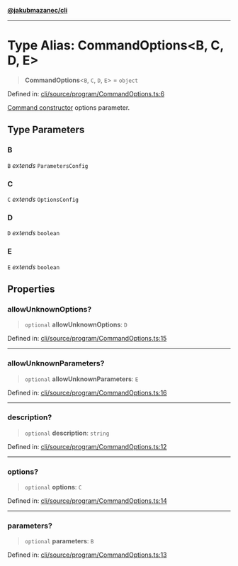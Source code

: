 [**@jakubmazanec/cli**](../README.md)

---

# Type Alias: CommandOptions\<B, C, D, E\>

> **CommandOptions**\<`B`, `C`, `D`, `E`\> = `object`

Defined in:
[cli/source/program/CommandOptions.ts:6](https://github.com/jakubmazanec/tools/blob/74fa88a6249b3d486436ae7655f4962bc4a86e11/packages/cli/source/program/CommandOptions.ts#L6)

[Command constructor](../classes/Command.md#constructor) options parameter.

## Type Parameters

### B

`B` _extends_ `ParametersConfig`

### C

`C` _extends_ `OptionsConfig`

### D

`D` _extends_ `boolean`

### E

`E` _extends_ `boolean`

## Properties

### allowUnknownOptions?

> `optional` **allowUnknownOptions**: `D`

Defined in:
[cli/source/program/CommandOptions.ts:15](https://github.com/jakubmazanec/tools/blob/74fa88a6249b3d486436ae7655f4962bc4a86e11/packages/cli/source/program/CommandOptions.ts#L15)

---

### allowUnknownParameters?

> `optional` **allowUnknownParameters**: `E`

Defined in:
[cli/source/program/CommandOptions.ts:16](https://github.com/jakubmazanec/tools/blob/74fa88a6249b3d486436ae7655f4962bc4a86e11/packages/cli/source/program/CommandOptions.ts#L16)

---

### description?

> `optional` **description**: `string`

Defined in:
[cli/source/program/CommandOptions.ts:12](https://github.com/jakubmazanec/tools/blob/74fa88a6249b3d486436ae7655f4962bc4a86e11/packages/cli/source/program/CommandOptions.ts#L12)

---

### options?

> `optional` **options**: `C`

Defined in:
[cli/source/program/CommandOptions.ts:14](https://github.com/jakubmazanec/tools/blob/74fa88a6249b3d486436ae7655f4962bc4a86e11/packages/cli/source/program/CommandOptions.ts#L14)

---

### parameters?

> `optional` **parameters**: `B`

Defined in:
[cli/source/program/CommandOptions.ts:13](https://github.com/jakubmazanec/tools/blob/74fa88a6249b3d486436ae7655f4962bc4a86e11/packages/cli/source/program/CommandOptions.ts#L13)
